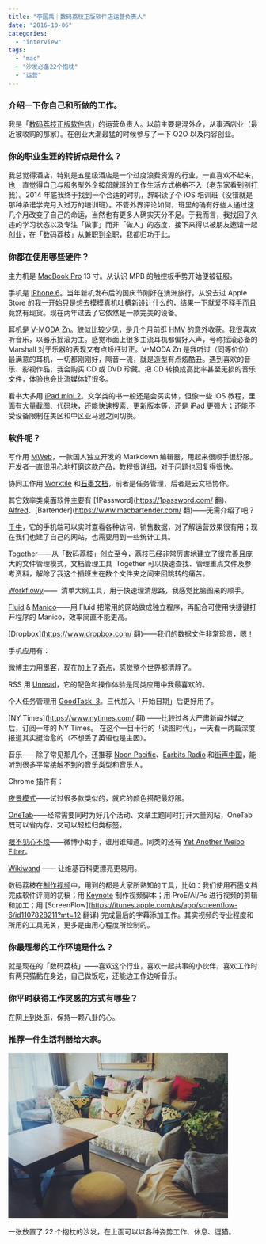 ```yaml
---
title: "李国禹｜数码荔枝正版软件店运营负责⼈"
date: "2016-10-06"
categories: 
  - "interview"
tags: 
  - "mac"
  - "沙发必备22个抱枕"
  - "运营"
---
```


### 介绍一下你自己和所做的工作。

我是「[数码荔枝正版软件店](https://lizhi.io)」的运营负责人。以前主要是混外企，从事酒店业（最近被收购的那家）。在创业大潮最猛的时候参与了一下 O2O 以及内容创业。

### 你的职业生涯的转折点是什么？

我总觉得酒店，特别是五星级酒店是一个过度浪费资源的行业，一直喜欢不起来， 也一直觉得自己与服务型外企按部就班的工作生活方式格格不入（老东家看到别打我）。2014 年底我终于找到一个合适的时机，辞职读了个 iOS 培训班（没错就是那种承诺学完月入过万的培训班）。不管外界评论如何，班里的确有好些人通过这几个月改变了自己的命运，当然也有更多人确实天分不足。于我而言，我找回了久违的学习状态以及专注「做事」而非「做人」的态度，接下来得以被朋友邀请一起创业，在「数码荔枝」从兼职到全职，我都归功于此。

### 你都在使用哪些硬件？

主力机是 [MacBook Pro](https://www.apple.com/macbook-pro/) 13 寸。从认识 MPB 的触控板手势开始便被征服。

手机是 [iPhone 6](https://www.apple.com/iphone/)。当年新机发布后的国庆节刚好在澳洲旅⾏，从没去过 Apple Store 的我一开始只是想去摸摸真机吐槽新设计什么的，结果一下就爱不释手而且竟然有现货。现在两年过去了它依然是一款完美的设备。

耳机是 [V-MODA Zn](https://www.amazon.com/V-MODA-Modern-Audiophile-Headphones-microphone/dp/B017LI9HCA)。貌似比较少见，是几个月前逛 [HMV](https://www.hmv.com/) 的意外收获。我很喜欢听音乐，以器乐摇滚为主。感觉市面上很多主流耳机都偏好人声，号称摇滚必备的 Marshall 对于乐器的表现又有点矫枉过正。V-MODA Zn 是我听过（同等价位）最满意的耳机，一切都刚刚好，隔音一流，就是造型有点炫酷丑。遇到喜欢的音乐、影视作品，我会购买 CD 或 DVD 珍藏。把 CD 转换成高比率甚至无损的音乐文件，体验也会比流媒体好很多。

看书大多用 [iPad mini 2](https://www.apple.com/ipad/)。文学类的书一般还是会买实体，但像一些 iOS 教程，里面有大量截图、代码块，还能快速搜索、更新版本等，还是 iPad 更强大；还能不受设备限制在美区和中区亚马逊之间切换。

### 软件呢？

写作用 [MWeb](https://zh.mweb.im/)，一款国人独立开发的 Markdown 编辑器，用起来很顺手很舒服。 开发者一直很用心地打磨这款产品，教程很详细，对于问题也回复得很快。

协同工作用 [Worktile](https://worktile.com/) 和[石墨文档](https://shimo.im/)，前者是任务管理，后者是云文档协作。

其它效率类桌面软件主要有 [1Password](https://1password.com/ 翻)、[Alfred](https://www.alfredapp.com/)、[Bartender](https://www.macbartender.com/ 翻)——无需介绍了吧？

[千牛](https://work.taobao.com/)，它的手机端可以实时查看各种访问、销售数据，对了解运营效果很有用；现在我们也建了自己的网站，也需要用到一些统计工具。

[Together](https://reinventedsoftware.com/together/)——从「数码荔枝」创立至今，荔枝已经非常厉害地建立了很完善且庞大的文件管理模式，文档管理工具  Together 可以快速查找、管理重点文件及参考资料，解除了我这个插班生在数个文件夹之间来回跳转的痛苦。

[Workflowy](https://workflowy.com/)——  清单大纲工具，用于快速理清思路，我感觉比脑图来的顺手。

[Fluid](https://fluidapp.com/) & [Manico](https://manico.im/)——用 Fluid 把常用的网站做成独立程序，再配合可使用快捷键打开程序的 Manico，效率简直不能更高。

[Dropbox](https://www.dropbox.com/ 翻)——我们的数据文件非常珍贵，嗯！

手机应用有：

微博主力用[墨客](https://www.moke.com/)，现在加上了[奇点](https://itunes.apple.com/us/app/qi-dian-for-wei-bo/id947792507?mt=8)，感觉整个世界都清静了。

RSS 用 [Unread](https://supertop.co/unread/)，它的配色和操作体验是同类应用中我最喜欢的。

个人任务管理用 [GoodTask  3](https://goodtaskapp.com/)。三代加入「开始日期」后更好用了。

[NY Times](https://www.nytimes.com/ 翻) ——比较过各大严肃新闻外媒之后，订阅一年的 NY Times。 在这个一目十行的「读图时代」，⼀天看一两篇深度报道其实挺治愈的（不想丢了英语也是主因）。

音乐——除了常见那几个，还推荐 [Noon Pacific](https://noonpacific.com)、[Earbits Radio](https://www.earbits.com/) 和[街声中国](https://streetvoice.cn/)，能听到很多平常接触不到的音乐类型和音乐⼈。

Chrome 插件有：

[夜景模式](https://chrome.google.com/webstore/detail/night-mode-eye-guard/pcoddialcapoppmmfdcmbfoicoiggjpk?hl=zh-CN)——试过很多款类似的，就它的颜色搭配最舒服。

[OneTab](https://chrome.google.com/webstore/.../onetab/chphlpgkkbolifaimnlloiipkdnihall?hl...)——经常需要同时为好几个活动、文章主题同时打开大量网站，OneTab 既可以省内存，又可以轻松归类标签。

[眼不见心不烦](https://chrome.google.com/.../眼不见心不烦（新浪微博）/aognaapdfnnldnjglanfbbkl...)——微博小助手，谁用谁知道。同类的还有 [Yet Another Weibo Filter](https://tiansh.github.io/yawf/zh-cn.html)。

[Wikiwand](https://www.wikiwand.com/) —— 让维基百科更漂亮更易用。

数码荔枝在[制作视频](https://lizhi.io/review)中，用到的都是大家所熟知的工具，比如：我们使用石墨文档完成软件评测的初稿；用 [Keynote](https://www.apple.com/keynote/) 制作视频脚本；用 ProE/Ai/Ps 进行视频的剪辑和加工；用 [ScreenFlow](https://itunes.apple.com/us/app/screenflow-6/id1107828211?mt=12 翻译) 完成最后的字幕添加工作。其实视频的专业程度和所用的工具无关，更多是由用心程度所控制的。

### 你最理想的工作环境是什么？

就是现在的「数码荔枝」——喜欢这个行业，喜欢一起共事的小伙伴，喜欢工作时有两只猫黏在身边，自己做饭吃，还能边工作边听音乐。

### 你平时获得工作灵感的方式有哪些？

在网上到处逛，保持一颗八卦的心。

### 推荐一件生活利器给大家。

![%e5%b7%a5%e4%bd%9c%e5%8f%b0](/images/52033-444x333.jpg)

一张放置了 22 个抱枕的沙发，在上面可以以各种姿势工作、休息、逗猫。
